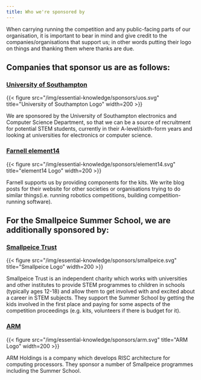 ```yaml
---
title: Who we're sponsored by
---
```


When carrying running the competition and any public-facing parts of our organisation, it is important to bear in mind and give credit to the companies/organisations that support us; in other words putting their logo on things and thanking them where thanks are due.

## Companies that sponsor us are as follows:

### [University of Southampton][uos-website]

{{< figure src="/img/essential-knowledge/sponsors/uos.svg" title="University of Southampton Logo" width=200 >}}

We are sponsored by the University of Southampton electronics and Computer Science Department, so that we can be a source of recruitment for potential STEM students, currently in their A-level/sixth-form years and looking at universities for electronics or computer science.

### [Farnell element14][farnell-website]

{{< figure src="/img/essential-knowledge/sponsors/element14.svg" title="element14 Logo" width=200 >}}

Farnell supports us by providing components for the kits.
We write blog posts for their website for other societies or organisations trying to do similar things(i.e. running robotics competitions, building competition-running software).

## For the Smallpeice Summer School, we are additionally sponsored by:

### [Smallpeice Trust][smallpeice-website]

{{< figure src="/img/essential-knowledge/sponsors/smallpeice.svg" title="Smallpeice Logo" width=200 >}}

Smallpeice Trust is an independent charity which works with universities and other institutes to provide STEM programmes to children in schools (typically ages 12-18) and allow them to get involved with and excited about a career in STEM subjects.
They support the Summer School by getting the kids involved in the first place and paying for some aspects of the competition proceedings (e.g. kits, volunteers if there is budget for it).

### [ARM][arm-website]

{{< figure src="/img/essential-knowledge/sponsors/arm.svg" title="ARM Logo" width=200 >}}

ARM Holdings is a company which develops RISC architecture for computing processors.
They sponsor a number of Smallpeice programmes including the Summer School.

[uos-website]: https://www.ecs.soton.ac.uk/about
[farnell-website]: http://uk.farnell.com/about-us
[smallpeice-website]: https://www.smallpeicetrust.org.uk/about-us
[arm-website]: https://www.arm.com/company
